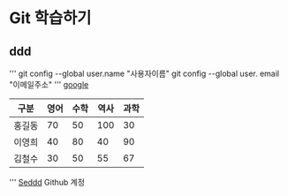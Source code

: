 # Git 학습하기
## ddd
'''
git config --global user.name "사용자이름"
git config --global user. email "이메일주소"
'''
[google](http:www.google.com)

| 구분     | 영어 | 수학 | 역사 | 과학 |
|----------|------|------|------|------|
| 홍길동   | 70   | 50   | 100  | 30   |
| 이영희 | 40   | 80   | 40   | 90   |
| 김철수   | 30   | 50   | 55   | 67   |
'''
[Seddd](http://github/com/seulbinim) Github 계정

